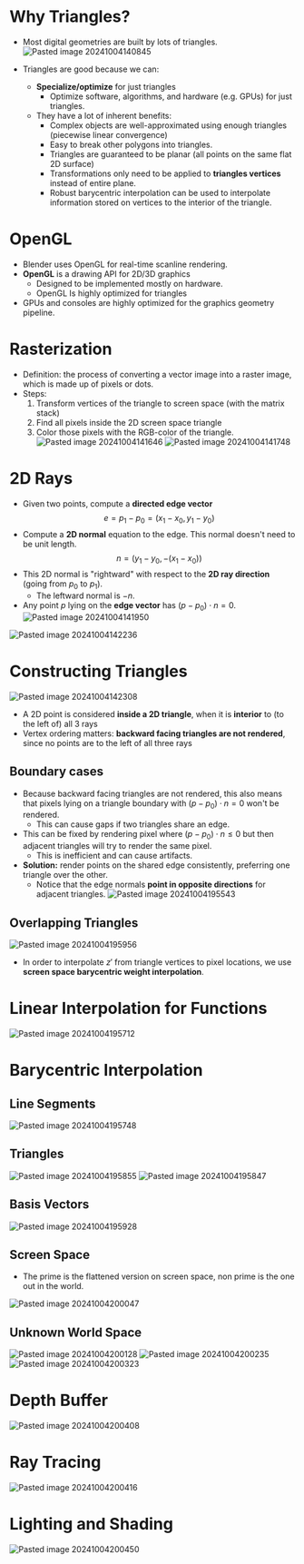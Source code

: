 
# Why Triangles?
* Most digital geometries are built by lots of triangles.
![Pasted image 20241004140845](attachments/Pasted%20image%2020241004140845.png)

* Triangles are good because we can:
	* **Specialize/optimize** for just triangles
		* Optimize software, algorithms, and hardware (e.g. GPUs) for just triangles.
	* They have a lot of inherent benefits:
		* Complex objects are well-approximated using enough triangles (piecewise linear convergence)
		* Easy to break other polygons into triangles.
		* Triangles are guaranteed to be planar (all points on the same flat 2D surface)
		* Transformations only need to be applied to **triangles vertices** instead of entire plane.
		* Robust barycentric interpolation can be used to interpolate information stored on vertices to the interior of the triangle.

# OpenGL
* Blender uses OpenGL for real-time scanline rendering.
* **OpenGL** is a drawing API for 2D/3D graphics
	* Designed to be implemented mostly on hardware.
	* OpenGL Is highly optimized for triangles
* GPUs and consoles are highly optimized for the graphics geometry pipeline.

# Rasterization
* Definition: the process of converting a vector image into a raster image, which is made up of pixels or dots.
* Steps:
	1. Transform vertices of the triangle to screen space (with the matrix stack)
	2. Find all pixels inside the 2D screen space triangle
	3. Color those pixels with the RGB-color of the triangle.
![Pasted image 20241004141646](attachments/Pasted%20image%2020241004141646.png)
![Pasted image 20241004141748](attachments/Pasted%20image%2020241004141748.png)


# 2D Rays
* Given two points, compute a **directed edge vector** $$e = p_1 - p_0 = (x_1 - x_0, y_1 - y_0)$$
* Compute a **2D normal** equation to the edge. This normal doesn't need to be unit length.$$n = (y_1 - y_0, -(x_1 - x_0))$$
* This 2D normal is "rightward" with respect to the **2D ray direction** (going from $p_0$ to $p_1)$.
	* The leftward normal is $-n$.
* Any point $p$ lying on the **edge vector** has $(p - p_0) \cdot n = 0$.
![Pasted image 20241004141950](attachments/Pasted%20image%2020241004141950.png)


![Pasted image 20241004142236](attachments/Pasted%20image%2020241004142236.png)

# Constructing Triangles
![Pasted image 20241004142308](attachments/Pasted%20image%2020241004142308.png)

* A 2D point is considered **inside a 2D triangle**, when it is **interior** to (to the left of) all 3 rays
* Vertex ordering matters: **backward facing triangles are not rendered**, since no points are to the left of all three rays

## Boundary cases
* Because backward facing triangles are not rendered, this also means that pixels lying on a triangle boundary with $(p - p_0) \cdot n = 0$ won't be rendered.
	* This can cause gaps if two triangles share an edge.
* This can be fixed by rendering pixel where $(p - p_0) \cdot n \leq 0$ but then adjacent triangles will try to render the same pixel.
	* This is inefficient and can cause artifacts.
* **Solution:** render points on the shared edge consistently, preferring one triangle over the other.
	* Notice that the edge normals **point in opposite directions** for adjacent triangles.
	![Pasted image 20241004195543](attachments/Pasted%20image%2020241004195543.png)

## Overlapping Triangles
![Pasted image 20241004195956](attachments/Pasted%20image%2020241004195956.png)

* In order to interpolate $z'$  from triangle vertices to pixel locations, we use **screen space barycentric weight interpolation**.

# Linear Interpolation for Functions
![Pasted image 20241004195712](attachments/Pasted%20image%2020241004195712.png)

# Barycentric Interpolation

## Line Segments
![Pasted image 20241004195748](attachments/Pasted%20image%2020241004195748.png)

## Triangles
![Pasted image 20241004195855](attachments/Pasted%20image%2020241004195855.png)
![Pasted image 20241004195847](attachments/Pasted%20image%2020241004195847.png)

## Basis Vectors
![Pasted image 20241004195928](attachments/Pasted%20image%2020241004195928.png)


## Screen Space
* The prime is the flattened version on screen space, non prime is the one out in the world.

![Pasted image 20241004200047](attachments/Pasted%20image%2020241004200047.png)

## Unknown World Space
![Pasted image 20241004200128](attachments/Pasted%20image%2020241004200128.png)
![Pasted image 20241004200235](attachments/Pasted%20image%2020241004200235.png)
![Pasted image 20241004200323](attachments/Pasted%20image%2020241004200323.png)

# Depth Buffer
![Pasted image 20241004200408](attachments/Pasted%20image%2020241004200408.png)

# Ray Tracing
![Pasted image 20241004200416](attachments/Pasted%20image%2020241004200416.png)

# Lighting and Shading
![Pasted image 20241004200450](attachments/Pasted%20image%2020241004200450.png)
